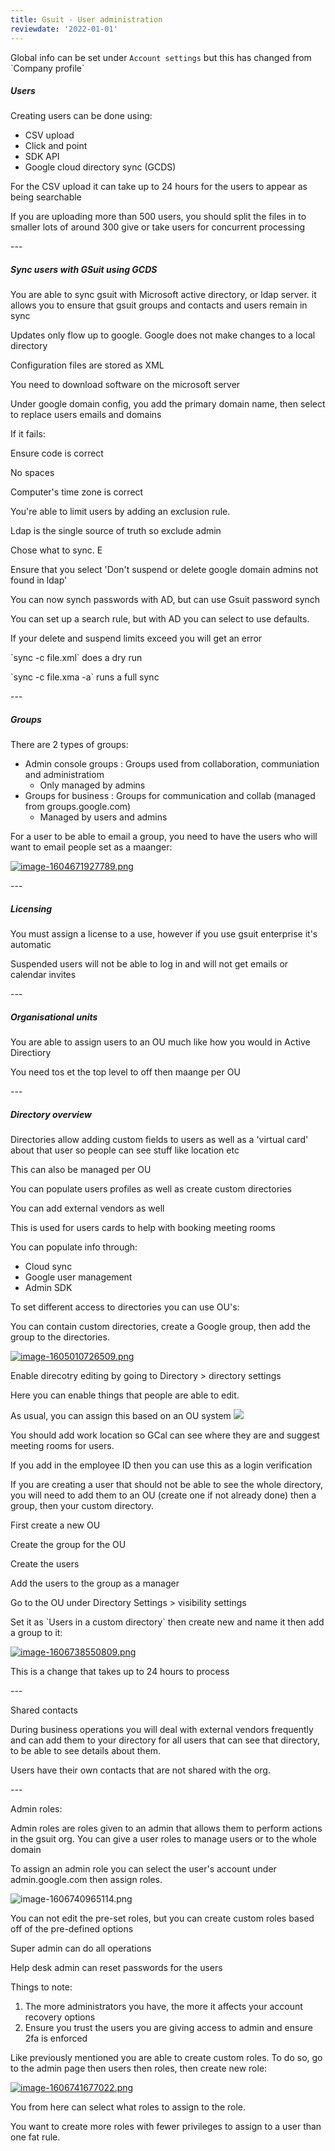 ```yaml
---
title: Gsuit - User administration
reviewdate: '2022-01-01'
---
```


Global info can be set under `Account settings` but this has changed from \`Company profile\`

##### Users

Creating users can be done using:

* CSV upload
* Click and point
* SDK API
* Google cloud directory sync (GCDS)

For the CSV upload it can take up to 24 hours for the users to appear as being searchable

If you are uploading more than 500 users, you should split the files in to smaller lots of around 300 give or take users for concurrent processing

\---

##### Sync users with GSuit using GCDS

You are able to sync gsuit with Microsoft active directory, or ldap server. it allows you to ensure that gsuit groups and contacts and users remain in sync

Updates only flow up to google. Google does not make changes to a local directory

Configuration files are stored as XML

You need to download software on the microsoft server

Under google domain config, you add the primary domain name, then select to replace users emails and domains

If it fails:

Ensure code is correct

No spaces

Computer's time zone is correct

You're able to limit users by adding an exclusion rule.

Ldap is the single source of truth so exclude admin

Chose what to sync. E

Ensure that you select 'Don't suspend or delete google domain admins not found in ldap'

You can now synch passwords with AD, but can use Gsuit password synch

You can set up a search rule, but with AD you can select to use defaults.

If your delete and suspend limits exceed you will get an error

\`sync -c file.xml\` does a dry run

\`sync -c file.xma -a\` runs a full sync

\---

##### Groups

There are 2 types of groups:

* Admin console groups : Groups used from collaboration, communiation and administratiom
    * Only managed by admins
* Groups for business : Groups for communication and collab (managed from groups.google.com)
    * Managed by users and admins

For a user to be able to email a group, you need to have the users who will want to email people set as a maanger:

[![image-1604671927789.png](../../../assets/2mznsOlbTSNaaAcI-image-1604671927789.png)](../../../assets/2mznsOlbTSNaaAcI-image-1604671927789.png)

\---

##### Licensing

You must assign a license to a use, however if you use gsuit enterprise it's automatic

Suspended users will not be able to log in and will not get emails or calendar invites

\---

##### Organisational units

You are able to assign users to an OU much like how you would in Active Directiory

You need tos et the top level to off then maange per OU

\---

##### Directory overview

Directories allow adding custom fields to users as well as a 'virtual card' about that user so people can see stuff like location etc

This can also be managed per OU

You can populate users profiles as well as create custom directories

You can add external vendors as well

This is used for users cards to help with booking meeting rooms

You can populate info through:

* Cloud sync
* Google user management
* Admin SDK

To set different access to directories you can use OU's:

You can contain custom directories, create a Google group, then add the group to the directories.

[![image-1605010726509.png](../../../assets/rG2Sxc83fg9oyJVi-image-1605010726509.png)](../../../assets/rG2Sxc83fg9oyJVi-image-1605010726509.png)

Enable direcotry editing by going to Directory > directory settings

Here you can enable things that people are able to edit.

As usual, you can assign this based on an OU system
[![](../../../assets/GJIc7rJptYTmXzfh-image-1606735635793.png)](../../../assets/GJIc7rJptYTmXzfh-image-1606735635793.png)

You should add work location so GCal can see where they are and suggest meeting rooms for users.

If you add in the employee ID then you can use this as a login verification

If you are creating a user that should not be able to see the whole directory, you will need to add them to an OU (create one if not already done) then a group, then your custom directory.

First create a new OU

Create the group for the OU

Create the users

Add the users to the group as a manager

Go to the OU under Directory Settings > visibility settings

Set it as \`Users in a custom directory\` then create new and name it then add a group to it:

[![image-1606738550809.png](../../../assets/qtFenCGbLvRUVQqs-image-1606738550809.png)](../../../assets/qtFenCGbLvRUVQqs-image-1606738550809.png)

This is a change that takes up to 24 hours to process

\---

Shared contacts

During business operations you will deal with external vendors frequently and can add them to your directory for all users that can see that directory, to be able to see details about them.

Users have their own contacts that are not shared with the org.

\---

Admin roles:

Admin roles are roles given to an admin that allows them to perform actions in the gsuit org. You can give a user roles to manage users or to the whole domain

To assign an admin role you can select the user's account under admin.google.com then assign roles.

![image-1606740965114.png](../../../assets/lHFWdtVTkMX6AX5G-image-1606740965114.png)

You can not edit the pre-set roles, but you can create custom roles based off of the pre-defined options

Super admin can do all operations

Help desk admin can reset passwords for the users

Things to note:

1. The more administrators you have, the more it affects your account recovery options
2. Ensure you trust the users you are giving access to admin and ensure 2fa is enforced

Like previously mentioned you are able to create custom roles. To do so, go to the admin page then users then roles, then create new role:

[![image-1606741677022.png](../../../assets/goQwxsbjB33Z1ZN1-image-1606741677022.png)](../../../assets/goQwxsbjB33Z1ZN1-image-1606741677022.png)

You from here can select what roles to assign to the role.

You want to create more roles with fewer privileges to assign to a user than one fat rule.
